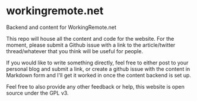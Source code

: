 # workingremote.net
Backend and content for WorkingRemote.net

This repo will house all the content and code for the website. For the moment, please submit a Github issue with a link to the article/twitter thread/whatever that you think will be useful for people.

If you would like to write something directly, feel free to either post to your personal blog and submit a link, or create a github issue with the content in Markdown form and I'll get it worked in once the content backend is set up.

Feel free to also provide any other feedback or help, this website is open source under the GPL v3.

